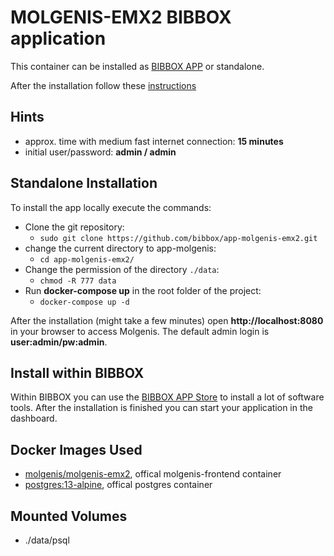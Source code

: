# MOLGENIS-EMX2 BIBBOX application

This container can be installed as [BIBBOX APP](http://bibbox.readthedocs.io/en/latest/ "BIBBOX App Store") or standalone.
 
After the installation follow these [instructions](INSTALL-APP.md)

## Hints
* approx. time with medium fast internet connection: **15 minutes**
* initial user/password: **admin / admin**

## Standalone Installation

To install the app locally execute the commands:
* Clone the git repository: 
  * `sudo git clone https://github.com/bibbox/app-molgenis-emx2.git`
* change the current directory to app-molgenis: 
  * `cd app-molgenis-emx2/` 
* Change the permission of the directory `./data`: 
  * `chmod -R 777 data`
* Run **docker-compose up** in the root folder of the project: 
  * `docker-compose up -d`
 
After the installation (might take a few minutes) open **http://localhost:8080** in your browser to access Molgenis.
The default admin login is **user:admin/pw:admin**.

## Install within BIBBOX

Within BIBBOX you can use the [BIBBOX APP Store](http://bibbox.readthedocs.io/en/latest/ "BIBBOX App Store") to install a lot of software tools. After the installation is finished you can start your application in the dashboard.

## Docker Images Used
 * [molgenis/molgenis-emx2](https://hub.docker.com/r/molgenis/molgenis-emx2), offical molgenis-frontend container 
 * [postgres:13-alpine](https://hub.docker.com/_/postgres), offical postgres container
 
## Mounted Volumes
* ./data/psql
